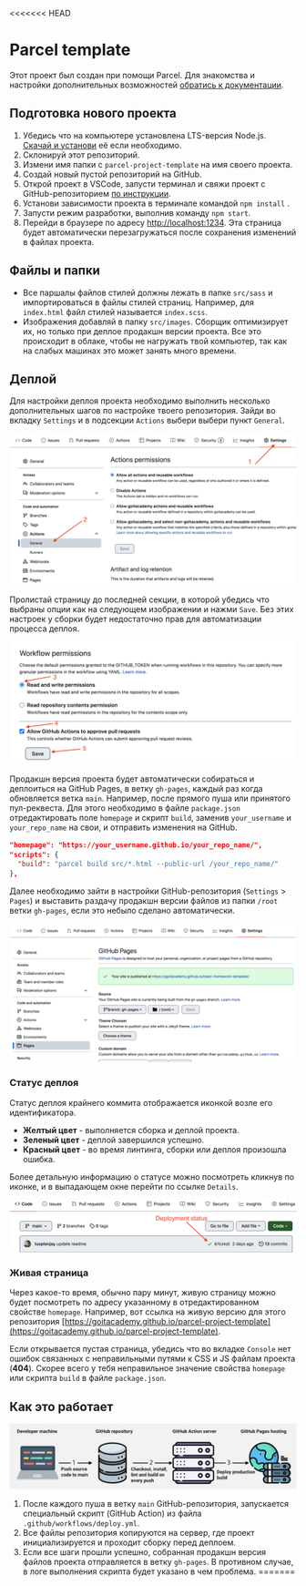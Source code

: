 <<<<<<< HEAD

# Parcel template

Этот проект был создан при помощи Parcel. Для знакомства и настройки дополнительных возможностей
[обратись к документации](https://parceljs.org/).

## Подготовка нового проекта

1. Убедись что на компьютере установлена LTS-версия Node.js.
   [Скачай и установи](https://nodejs.org/en/) её если необходимо.
2. Склонируй этот репозиторий.
3. Измени имя папки с `parcel-project-template` на имя своего проекта.
4. Создай новый пустой репозиторий на GitHub.
5. Открой проект в VSCode, запусти терминал и свяжи проект с GitHub-репозиторием
   [по инструкции](https://docs.github.com/en/get-started/getting-started-with-git/managing-remote-repositories#changing-a-remote-repositorys-url).
6. Установи зависимости проекта в терминале командой `npm install` .
7. Запусти режим разработки, выполнив команду `npm start`.
8. Перейди в браузере по адресу [http://localhost:1234](http://localhost:1234). Эта страница будет
   автоматически перезагружаться после сохранения изменений в файлах проекта.

## Файлы и папки

- Все паршалы файлов стилей должны лежать в папке `src/sass` и импортироваться в файлы стилей
  страниц. Например, для `index.html` файл стилей называется `index.scss`.
- Изображения добавляй в папку `src/images`. Сборщик оптимизирует их, но только при деплое продакшн
  версии проекта. Все это происходит в облаке, чтобы не нагружать твой компьютер, так как на слабых
  машинах это может занять много времени.

## Деплой

Для настройки деплоя проекта необходимо выполнить несколько дополнительных шагов по настройке твоего
репозитория. Зайди во вкладку `Settings` и в подсекции `Actions` выбери выбери пункт `General`.

![GitHub actions settings](./assets/actions-config-step-1.png)

Пролистай страницу до последней секции, в которой убедись что выбраны опции как на следующем
изображении и нажми `Save`. Без этих настроек у сборки будет недостаточно прав для автоматизации
процесса деплоя.

![GitHub actions settings](./assets/actions-config-step-2.png)

Продакшн версия проекта будет автоматически собираться и деплоиться на GitHub Pages, в ветку
`gh-pages`, каждый раз когда обновляется ветка `main`. Например, после прямого пуша или принятого
пул-реквеста. Для этого необходимо в файле `package.json` отредактировать поле `homepage` и скрипт
`build`, заменив `your_username` и `your_repo_name` на свои, и отправить изменения на GitHub.

```json
"homepage": "https://your_username.github.io/your_repo_name/",
"scripts": {
  "build": "parcel build src/*.html --public-url /your_repo_name/"
},
```

Далее необходимо зайти в настройки GitHub-репозитория (`Settings` > `Pages`) и выставить раздачу
продакшн версии файлов из папки `/root` ветки `gh-pages`, если это небыло сделано автоматически.

![GitHub Pages settings](./assets/repo-settings.png)

### Статус деплоя

Статус деплоя крайнего коммита отображается иконкой возле его идентификатора.

- **Желтый цвет** - выполняется сборка и деплой проекта.
- **Зеленый цвет** - деплой завершился успешно.
- **Красный цвет** - во время линтинга, сборки или деплоя произошла ошибка.

Более детальную информацию о статусе можно посмотреть кликнув по иконке, и в выпадающем окне перейти
по ссылке `Details`.

![Deployment status](./assets/status.png)

### Живая страница

Через какое-то время, обычно пару минут, живую страницу можно будет посмотреть по адресу указанному
в отредактированном свойстве `homepage`. Например, вот ссылка на живую версию для этого репозитория
[https://goitacademy.github.io/parcel-project-template](https://goitacademy.github.io/parcel-project-template).

Если открывается пустая страница, убедись что во вкладке `Console` нет ошибок связанных с
неправильными путями к CSS и JS файлам проекта (**404**). Скорее всего у тебя неправильное значение
свойства `homepage` или скрипта `build` в файле `package.json`.

## Как это работает

![How it works](./assets/how-it-works.png)

1. После каждого пуша в ветку `main` GitHub-репозитория, запускается специальный скрипт (GitHub
   Action) из файла `.github/workflows/deploy.yml`.
2. Все файлы репозитория копируются на сервер, где проект инициализируется и проходит сборку перед
   деплоем.
3. Если все шаги прошли успешно, собранная продакшн версия файлов проекта отправляется в ветку
   `gh-pages`. В противном случае, в логе выполнения скрипта будет указано в чем проблема. =======
